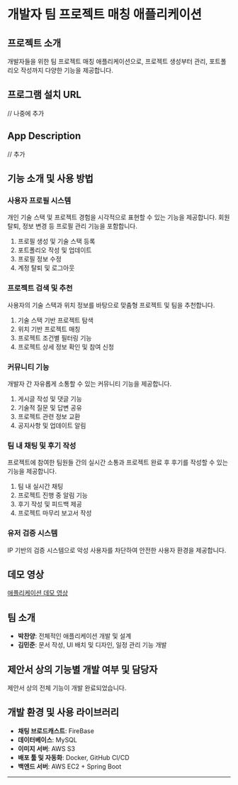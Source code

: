 # 개발자 팀 프로젝트 매칭 애플리케이션

## 프로젝트 소개
개발자들을 위한 팀 프로젝트 매칭 애플리케이션으로, 프로젝트 생성부터 관리, 포트폴리오 작성까지 다양한 기능을 제공합니다.

## 프로그램 설치 URL
// 나중에 추가

## App Description
// 추가

## 기능 소개 및 사용 방법

### 사용자 프로필 시스템
개인 기술 스택 및 프로젝트 경험을 시각적으로 표현할 수 있는 기능을 제공합니다. 회원 탈퇴, 정보 변경 등 프로필 관리 기능을 포함합니다.
1. 프로필 생성 및 기술 스택 등록
2. 포트폴리오 작성 및 업데이트
3. 프로필 정보 수정
4. 계정 탈퇴 및 로그아웃

### 프로젝트 검색 및 추천
사용자의 기술 스택과 위치 정보를 바탕으로 맞춤형 프로젝트 및 팀을 추천합니다.
1. 기술 스택 기반 프로젝트 탐색
2. 위치 기반 프로젝트 매칭
3. 프로젝트 조건별 필터링 기능
4. 프로젝트 상세 정보 확인 및 참여 신청

### 커뮤니티 기능
개발자 간 자유롭게 소통할 수 있는 커뮤니티 기능을 제공합니다.
1. 게시글 작성 및 댓글 기능
2. 기술적 질문 및 답변 공유
3. 프로젝트 관련 정보 교환
4. 공지사항 및 업데이트 알림

### 팀 내 채팅 및 후기 작성
프로젝트에 참여한 팀원들 간의 실시간 소통과 프로젝트 완료 후 후기를 작성할 수 있는 기능을 제공합니다.
1. 팀 내 실시간 채팅
2. 프로젝트 진행 중 알림 기능
3. 후기 작성 및 피드백 제공
4. 프로젝트 마무리 보고서 작성

### 유저 검증 시스템
IP 기반의 검증 시스템으로 악성 사용자를 차단하여 안전한 사용자 환경을 제공합니다.

## 데모 영상
[애플리케이션 데모 영상](https://youtu.be/927gnLpcZ28)

## 팀 소개
- **박찬양**: 전체적인 애플리케이션 개발 및 설계
- **김민준**: 문서 작성, UI 배치 및 디자인, 일정 관리 기능 개발

## 제안서 상의 기능별 개발 여부 및 담당자
제안서 상의 전체 기능이 개발 완료되었습니다.

## 개발 환경 및 사용 라이브러리
- **채팅 브로드캐스트**: FireBase
- **데이터베이스**: MySQL
- **이미지 서버**: AWS S3
- **배포 툴 및 자동화**: Docker, GitHub CI/CD
- **백엔드 서버**: AWS EC2 + Spring Boot

---

